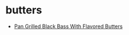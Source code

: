 # butters

 * [Pan Grilled Black Bass With Flavored Butters](index/p/pan-grilled-black-bass-with-flavored-butters-56389548.json)
